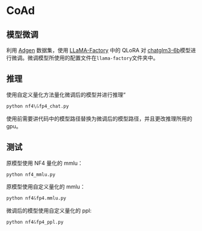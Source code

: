 # CoAd

## 模型微调

利用 [Adgen](https://hf-mirror.com/datasets/HasturOfficial/adgen) 数据集，使用 [LLaMA-Factory](https://github.com/hiyouga/LLaMA-Factory) 中的 QLoRA 对 [chatglm3-6b](https://hf-mirror.com/THUDM/chatglm3-6b)模型进行微调。微调模型所使用的配置文件在`llama-factory`文件夹中。

## 推理

使用自定义量化方法量化微调后的模型并进行推理“

```python
python nf4\&fp4_chat.py
```

使用前需要讲代码中的模型路径替换为微调后的模型路径，并且更改推理所用的 gpu。

## 测试

原模型使用 NF4 量化的 mmlu：

```python
python nf4_mmlu.py
```

原模型使用自定义量化的 mmlu：

```python
python nf4&fp4.mmlu.py
```

微调后的模型使用自定义量化的 ppl:

```python
python nf4&fp4_ppl.py
```
